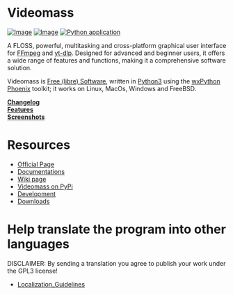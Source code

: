 # **Videomass**
[![Image](https://img.shields.io/static/v1?label=python&logo=python&message=3.9%20|%203.10%20|%203.11%20|%203.12&color=blue)](https://www.python.org/downloads/)
[![Image](https://img.shields.io/badge/license-GPLv3-orange)](https://github.com/jeanslack/Videomass/blob/master/LICENSE)
[![Python application](https://github.com/jeanslack/Videomass/actions/workflows/tests.yml/badge.svg)](https://github.com/jeanslack/Videomass/actions/workflows/tests.yml)

A FLOSS, powerful, multitasking and cross-platform graphical user interface for [FFmpeg](https://www.ffmpeg.org/) and [yt-dlp](https://github.com/yt-dlp/yt-dlp). Designed for advanced and beginner users, it offers a wide range of features and functions, making it a comprehensive software solution.

Videomass is [Free (libre) Software](https://en.wikipedia.org/wiki/Free_software),
written in [Python3](https://www.python.org/) using the
[wxPython Phoenix](https://www.wxpython.org/) toolkit; it works on Linux, MacOs, Windows and FreeBSD.

**[Changelog](https://github.com/jeanslack/Videomass/blob/master/CHANGELOG)**   
**[Features](https://jeanslack.github.io/Videomass/features.html)**   
**[Screenshots](https://jeanslack.github.io/Videomass/screenshots.html)**   

# Resources

* [Official Page](http://jeanslack.github.io/Videomass)
* [Documentations](https://jeanslack.github.io/Videomass/Docs.html)
* [Wiki page](https://github.com/jeanslack/Videomass/wiki)
* [Videomass on PyPi](https://pypi.org/project/videomass/)
* [Development](https://github.com/jeanslack/Videomass)
* [Downloads](https://github.com/jeanslack/Videomass/releases)

# Help translate the program into other languages
DISCLAIMER: By sending a translation you agree to publish your work under the GPL3 license!
- [Localization_Guidelines](https://jeanslack.github.io/Videomass/Pages/Localization_Guidelines)
